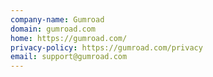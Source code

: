 ```yaml
---
company-name: Gumroad
domain: gumroad.com
home: https://gumroad.com/
privacy-policy: https://gumroad.com/privacy
email: support@gumroad.com
---
```




